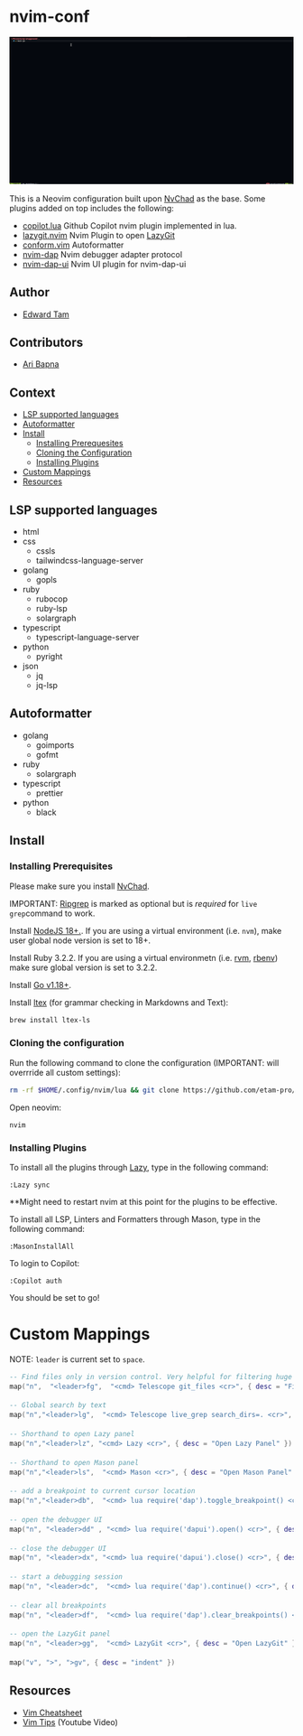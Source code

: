 # nvim-conf

![demo](nvim.gif)

This is a Neovim configuration built upon [NvChad](https://nvchad.com/) as the
base. Some plugins added on top includes the following:

- [copilot.lua](https://github.com/zbirenbaum/copilot.lua) Github Copilot nvim
  plugin implemented in lua.
- [lazygit.nvim](https://github.com/kdheepak/lazygit.nvim) Nvim Plugin to open
  [LazyGit](https://github.com/jesseduffield/lazygit)
- [conform.vim](https://github.com/stevearc/conform.nvim) Autoformatter
- [nvim-dap](https://github.com/mfussenegger/nvim-dap) Nvim debugger adapter
  protocol
- [nvim-dap-ui](https://github.com/rcarriga/nvim-dap-ui) Nvim UI plugin for
  nvim-dap-ui

## Author

- [Edward Tam](https://github.com/etam-pro)

## Contributors

- [Ari Bapna](https://github.com/ArihantBapna)

## Context

- [LSP supported languages](#lsp-supported-languages)
- [Autoformatter](#autoformatter)
- [Install](#install)
  - [Installing Prerequesites](#installing-prerequisites)
  - [Cloning the Configuration](#cloning-the-configuration)
  - [Installing Plugins](#installing-plugins)
- [Custom Mappings](#custom-mappings)
- [Resources](#resources)

## LSP supported languages

- html
- css
  - cssls
  - tailwindcss-language-server
- golang
  - gopls
- ruby
  - rubocop
  - ruby-lsp
  - solargraph
- typescript
  - typescript-language-server
- python
  - pyright
- json
  - jq
  - jq-lsp

## Autoformatter

- golang
  - goimports
  - gofmt
- ruby
  - solargraph
- typescript
  - prettier
- python
  - black

## Install

### Installing Prerequisites

Please make sure you install
[NvChad](https://nvchad.com/docs/quickstart/install).

IMPORTANT: [Ripgrep](https://github.com/BurntSushi/ripgrep) is marked as
optional but is _required_ for `live grep`command to work.

Install [NodeJS 18+.](https://nodejs.org/en). If you are using a virtual
environment (i.e. `nvm`), make user global node version is set to 18+.

Install Ruby 3.2.2. If you are using a virtual environmetn (i.e.
[rvm](https://rvm.io/), [rbenv](https://github.com/rbenv/rbenv)) make sure
global version is set to 3.2.2.

Install [Go v1.18+](https://go.dev/doc/install).

Install [ltex](https://valentjn.github.io/ltex/) (for grammar checking in
Markdowns and Text):

```bash
brew install ltex-ls
```

### Cloning the configuration

Run the following command to clone the configuration (IMPORTANT: will overrride
all custom settings):

```bash
rm -rf $HOME/.config/nvim/lua && git clone https://github.com/etam-pro/et-nvim-conf.git $HOME/.config/nvim/lua
```

Open neovim:

```
nvim
```

### Installing Plugins

To install all the plugins through [Lazy](https://github.com/folke/lazy.nvim),
type in the following command:

```
:Lazy sync
```

\*\*Might need to restart nvim at this point for the plugins to be effective.

To install all LSP, Linters and Formatters through Mason, type in the following
command:

```
:MasonInstallAll
```

To login to Copilot:

```
:Copilot auth
```

You should be set to go!

# Custom Mappings

NOTE: `leader` is current set to `space`.

```lua
-- Find files only in version control. Very helpful for filtering huge folders like node_modules.
map("n",  "<leader>fg",  "<cmd> Telescope git_files <cr>", { desc = "Find git files" })

-- Global search by text
map("n","<leader>lg",  "<cmd> Telescope live_grep search_dirs=. <cr>", { desc = "Find in files" })

-- Shorthand to open Lazy panel
map("n","<leader>lz", "<cmd> Lazy <cr>", { desc = "Open Lazy Panel" })

-- Shorthand to open Mason panel
map("n","<leader>ls",  "<cmd> Mason <cr>", { desc = "Open Mason Panel" })

-- add a breakpoint to current cursor location
map("n","<leader>db",  "<cmd> lua require('dap').toggle_breakpoint() <cr>", { desc = "Toggle Debugger Breakpoint" })

-- open the debugger UI
map("n", "<leader>dd" , "<cmd> lua require('dapui').open() <cr>", { desc = "Open Debugger Session" })

-- close the debugger UI
map("n", "<leader>dx", "<cmd> lua require('dapui').close() <cr>", { desc = "Close Debugger Session" })

-- start a debugging session
map("n", "<leader>dc",  "<cmd> lua require('dap').continue() <cr>", { desc = "Continue Debugger Session" })

-- clear all breakpoints
map("n", "<leader>df",  "<cmd> lua require('dap').clear_breakpoints() <cr>", { desc = "Clear all Breakpoints" })

-- open the LazyGit panel
map("n", "<leader>gg",  "<cmd> LazyGit <cr>", { desc = "Open LazyGit" })

map("v", ">", ">gv", { desc = "indent" })

```

## Resources

- [Vim Cheatsheet](https://vim.rtorr.com/)
- [Vim Tips](https://www.youtube.com/watch?v=13gNtgqzzmM) (Youtube Video)
